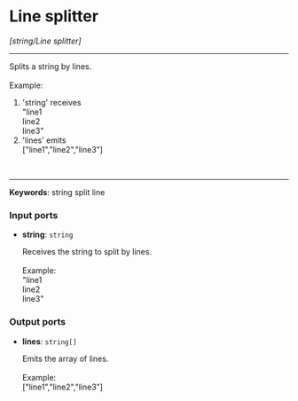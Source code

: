 # Line splitter

_[string/Line splitter]_

---

Splits a string by lines.<br>
<br>
Example:<br>
1. 'string' receives <br>
"line1<br>
line2<br>
line3"<br>
2. 'lines' emits<br>
["line1","line2","line3"]<br>
<br>

---

__Keywords__: string split line

### Input ports

* __string__: ` string `


    Receives the string to split by lines.<br>
    <br>
    Example:<br>
    "line1<br>
    line2<br>
    line3"<br>

### Output ports

* __lines__: ` string[] `


    Emits the array of lines.<br>
    <br>
    Example:<br>
    ["line1","line2","line3"]<br>

